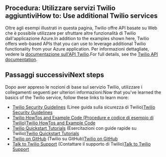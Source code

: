 ## <span data-ttu-id="96729-101"><a name="AdditionalServices"></a>Procedura: Utilizzare servizi Twilio aggiuntivi</span><span class="sxs-lookup"><span data-stu-id="96729-101"><a name="AdditionalServices"></a>How to: Use additional Twilio services</span></span>
<span data-ttu-id="96729-102">Oltre agli esempi illustrati in questa pagina, Twilio offre API basate su Web che è possibile utilizzare per sfruttare altre funzionalità di Twilio dall'applicazione Azure.</span><span class="sxs-lookup"><span data-stu-id="96729-102">In addition to the examples shown here, Twilio offers web-based APIs that you can use to leverage additional Twilio functionality from your Azure application.</span></span> <span data-ttu-id="96729-103">Per informazioni dettagliate, vedere la [documentazione sull'API Twilio][twilio_api_documentation].</span><span class="sxs-lookup"><span data-stu-id="96729-103">For full details, see the [Twilio API documentation][twilio_api_documentation].</span></span>

## <span data-ttu-id="96729-104"><a name="NextSteps"></a>Passaggi successivi</span><span class="sxs-lookup"><span data-stu-id="96729-104"><a name="NextSteps"></a>Next steps</span></span>
<span data-ttu-id="96729-105">Dopo aver appreso le nozioni di base sul servizio Twilio, utilizzare i collegamenti seguenti per ulteriori informazioni:</span><span class="sxs-lookup"><span data-stu-id="96729-105">Now that you've learned the basics of the Twilio service, follow these links to learn more:</span></span>

* <span data-ttu-id="96729-106">[Twilio Security Guidelines][twilio_security_guidelines] (Linee guida sulla sicurezza di Twilio)</span><span class="sxs-lookup"><span data-stu-id="96729-106">[Twilio Security Guidelines][twilio_security_guidelines]</span></span>
* <span data-ttu-id="96729-107">[Twilio HowTos and Example Code (Procedure e codice di esempio di Twilio)][twilio_howtos]</span><span class="sxs-lookup"><span data-stu-id="96729-107">[Twilio HowTos and Example Code][twilio_howtos]</span></span>
* <span data-ttu-id="96729-108">[Twilio Quickstart Tutorials][twilio_quickstarts] (Esercitazioni con guide rapide su Twilio)</span><span class="sxs-lookup"><span data-stu-id="96729-108">[Twilio Quickstart Tutorials][twilio_quickstarts]</span></span> 
* <span data-ttu-id="96729-109">[Twilio on GitHub][twilio_on_github] (Twilio su GitHub)</span><span class="sxs-lookup"><span data-stu-id="96729-109">[Twilio on GitHub][twilio_on_github]</span></span>
* <span data-ttu-id="96729-110">[Talk to Twilio Support][twilio_support] (Contattare il supporto di Twilio)</span><span class="sxs-lookup"><span data-stu-id="96729-110">[Talk to Twilio Support][twilio_support]</span></span>

[twilio_api_documentation]: http://www.twilio.com/api
[twilio_security_guidelines]: http://www.twilio.com/docs/security
[twilio_howtos]: http://www.twilio.com/docs/howto
[twilio_on_github]: https://github.com/twilio
[twilio_support]: http://www.twilio.com/help/contact
[twilio_quickstarts]: http://www.twilio.com/docs/quickstart


